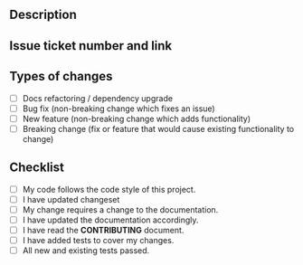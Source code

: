 ## Description

<!--- Describe your changes in detail -->

## Issue ticket number and link

<!--- This project only accepts pull requests related to open issues -->
<!--- If suggesting a new feature or change, please discuss it in an issue first -->
<!--- If fixing a bug, there should be an issue describing it with steps to reproduce -->
<!--- Please link to the issue here: -->

## Types of changes

<!--- What types of changes does your code introduce? Put an `x` in all the boxes that apply: -->

- [ ] Docs refactoring / dependency upgrade
- [ ] Bug fix (non-breaking change which fixes an issue)
- [ ] New feature (non-breaking change which adds functionality)
- [ ] Breaking change (fix or feature that would cause existing functionality to change)

## Checklist

<!--- Go over all the following points, and put an `x` in all the boxes that apply. -->
<!--- If you're unsure about any of these, don't hesitate to ask. We're here to help! -->

- [ ] My code follows the code style of this project.
- [ ] I have updated changeset
- [ ] My change requires a change to the documentation.
- [ ] I have updated the documentation accordingly.
- [ ] I have read the **CONTRIBUTING** document.
- [ ] I have added tests to cover my changes.
- [ ] All new and existing tests passed.